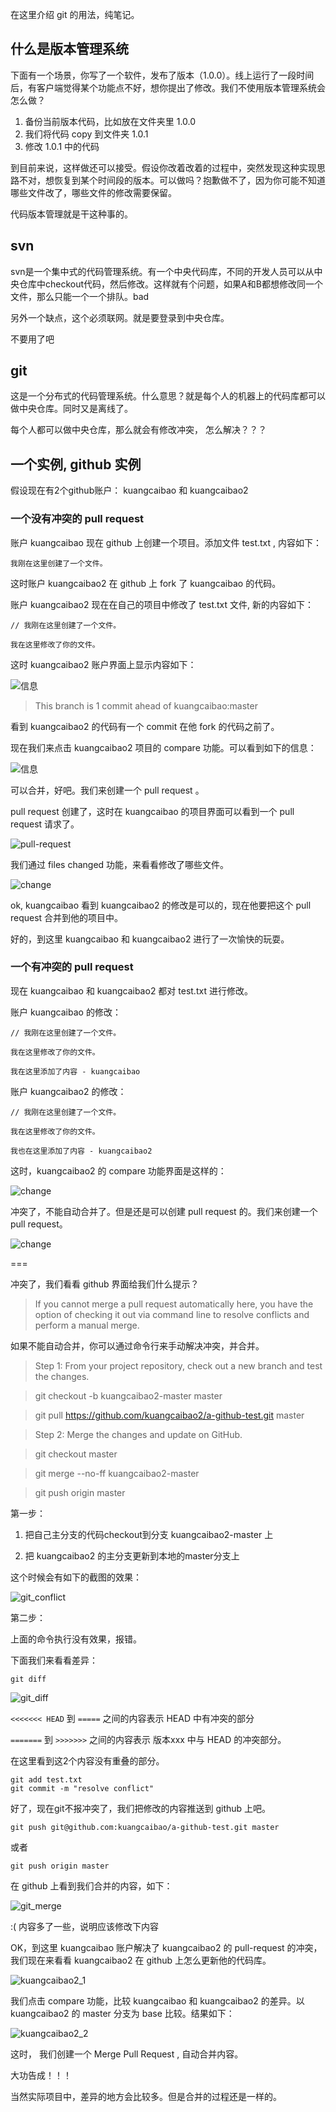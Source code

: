 在这里介绍 git 的用法，纯笔记。

## 什么是版本管理系统

下面有一个场景，你写了一个软件，发布了版本（1.0.0）。线上运行了一段时间后，有客户端觉得某个功能点不好，想你提出了修改。我们不使用版本管理系统会怎么做？

1. 备份当前版本代码，比如放在文件夹里 1.0.0
2. 我们将代码 copy 到文件夹 1.0.1 
3. 修改 1.0.1 中的代码

到目前来说，这样做还可以接受。假设你改着改着的过程中，突然发现这种实现思路不对，想恢复到某个时间段的版本。可以做吗？抱歉做不了，因为你可能不知道哪些文件改了，哪些文件的修改需要保留。

代码版本管理就是干这种事的。

## svn

svn是一个集中式的代码管理系统。有一个中央代码库，不同的开发人员可以从中央仓库中checkout代码，然后修改。这样就有个问题，如果A和B都想修改同一个文件，那么只能一个一个排队。bad

另外一个缺点，这个必须联网。就是要登录到中央仓库。

不要用了吧

## git

这是一个分布式的代码管理系统。什么意思？就是每个人的机器上的代码库都可以做中央仓库。同时又是离线了。

每个人都可以做中央仓库，那么就会有修改冲突， 怎么解决？？？

## 一个实例, github 实例

假设现在有2个github账户： kuangcaibao 和 kuangcaibao2


### 一个没有冲突的 pull request

账户 kuangcaibao 现在 github 上创建一个项目。添加文件 test.txt , 内容如下：

	我刚在这里创建了一个文件。

这时账户 kuangcaibao2 在 github 上 fork 了 kuangcaibao 的代码。

账户 kuangcaibao2 现在在自己的项目中修改了 test.txt 文件, 新的内容如下：

	// 我刚在这里创建了一个文件。

	我在这里修改了你的文件。

这时 kuangcaibao2 账户界面上显示内容如下：

![信息](./res/git_1.png)

> This branch is 1 commit ahead of kuangcaibao:master

看到 kuangcaibao2 的代码有一个 commit 在他 fork 的代码之前了。

现在我们来点击 kuangcaibao2 项目的 compare 功能。可以看到如下的信息：

![信息](./res/git_2.png)

可以合并，好吧。我们来创建一个 pull request 。

pull request 创建了，这时在 kuangcaibao 的项目界面可以看到一个 pull request 请求了。

![pull-request](./res/git_3.png)

我们通过 files changed 功能，来看看修改了哪些文件。

![change](./res/git_4.png)

ok, kuangcaibao 看到 kuangcaibao2 的修改是可以的，现在他要把这个 pull request 合并到他的项目中。

好的，到这里 kuangcaibao 和 kuangcaibao2 进行了一次愉快的玩耍。


### 一个有冲突的 pull request

现在 kuangcaibao 和 kuangcaibao2 都对 test.txt 进行修改。

账户 kuangcaibao 的修改：

	// 我刚在这里创建了一个文件。

	我在这里修改了你的文件。

	我在这里添加了内容 - kuangcaibao

账户 kuangcaibao2 的修改：

	
	// 我刚在这里创建了一个文件。

	我在这里修改了你的文件。

	我也在这里添加了内容 - kuangcaibao2

这时，kuangcaibao2 的 compare 功能界面是这样的：

![change](./res/git_5.png)

冲突了，不能自动合并了。但是还是可以创建 pull request 的。我们来创建一个 pull request。

![change](./res/git_6.png)

===

冲突了，我们看看 github 界面给我们什么提示？

> If you cannot merge a pull request automatically here, you have the option of checking it out via command line to resolve conflicts and perform a manual merge.

如果不能自动合并，你可以通过命令行来手动解决冲突，并合并。

> Step 1: From your project repository, check out a new branch and test the changes.

> git checkout -b kuangcaibao2-master master

> git pull https://github.com/kuangcaibao2/a-github-test.git master

> Step 2: Merge the changes and update on GitHub.

> git checkout master

> git merge --no-ff kuangcaibao2-master

> git push origin master

第一步：

1. 把自己主分支的代码checkout到分支 kuangcaibao2-master 上

2. 把 kuangcaibao2 的主分支更新到本地的master分支上

这个时候会有如下的截图的效果：

![git_conflict](./res/git_conflict.png)

第二步：

上面的命令执行没有效果，报错。

下面我们来看看差异：

	git diff

![git_diff](./res/git_diff.png)

`<<<<<<< HEAD` 到 `=====` 之间的内容表示 HEAD 中有冲突的部分

`=======` 到 `>>>>>>>` 之间的内容表示 版本xxx 中与 HEAD 的冲突部分。

在这里看到这2个内容没有重叠的部分。

	git add test.txt
	git commit -m "resolve conflict"

好了，现在git不报冲突了，我们把修改的内容推送到 github 上吧。

	git push git@github.com:kuangcaibao/a-github-test.git master

或者
	
	git push origin master

在 github 上看到我们合并的内容，如下：

![git_merge](./res/git_merge.png)

:( 内容多了一些，说明应该修改下内容

OK，到这里 kuangcaibao 账户解决了 kuangcaibao2 的 pull-request 的冲突，我们现在来看看 kuangcaibao2 在 github 上怎么更新他的代码库。

![kuangcaibao2_1](./res/kuangcaibao2_1.png)

我们点击 compare 功能，比较 kuangcaibao 和 kuangcaibao2 的差异。以 kuangcaibao2 的 master 分支为 base 比较。结果如下：

![kuangcaibao2_2](./res/kuangcaibao2_2.png)

这时， 我们创建一个 Merge Pull Request , 自动合并内容。

大功告成！！！

当然实际项目中，差异的地方会比较多。但是合并的过程还是一样的。